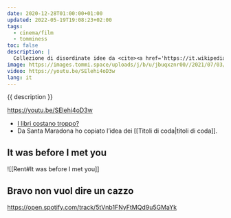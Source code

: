 ```yaml
---
date: 2020-12-28T01:00:00+01:00
updated: 2022-05-19T19:08:23+02:00
tags:
  - cinema/film
  - tomminess
toc: false
description: |
  Collezione di disordinate idee da <cite><a href='https://it.wikipedia.org/wiki/Santa_Maradona' target='_blank' title='“Santa Maradona„ su Wikipedia'>Santa Maradona</a></cite>, il mio film preferito.
image: https://images.tommi.space/uploads/j/b/u/jbuqxznr00//2021/07/03/20210703101124-dc978467.jpg
video: https://youtu.be/SElehi4oD3w
lang: it
---
```

{{ description }}

https://youtu.be/SElehi4oD3w

- [I libri costano troppo?](https://ciwati.it/2020/12/27/libri-costano-ovvero-della-circolazione '«I libri costano troppo?» ovvero della “circolazione”')
- Da Santa Maradona ho copiato l’idea dei [[Titoli di coda|titoli di coda]].

## It was before I met you

![[Rent#It was before I met you]]

## Bravo non vuol dire un cazzo

https://open.spotify.com/track/5tVnb1FNyFtMQd9u5GMaYk